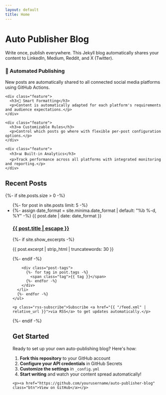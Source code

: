 ```yaml
---
layout: default
title: Home
---
```


<div class="home">

  <h1 class="page-heading">Auto Publisher Blog</h1>
  
  <p class="lead">Write once, publish everywhere. This Jekyll blog automatically shares your content to LinkedIn, Medium, Reddit, and X (Twitter).</p>

  <div class="features">
    <div class="feature">
      <h3>🚀 Automated Publishing</h3>
      <p>New posts are automatically shared to all connected social media platforms using GitHub Actions.</p>
    </div>
    
    <div class="feature">
      <h3>🎯 Smart Formatting</h3>
      <p>Content is automatically adapted for each platform's requirements and audience expectations.</p>
    </div>
    
    <div class="feature">
      <h3>⚙️ Customizable Rules</h3>
      <p>Control which posts go where with flexible per-post configuration options.</p>
    </div>
    
    <div class="feature">
      <h3>📊 Built-in Analytics</h3>
      <p>Track performance across all platforms with integrated monitoring and reporting.</p>
    </div>
  </div>

  <h2>Recent Posts</h2>

  {%- if site.posts.size > 0 -%}
    <ul class="post-list">
      {%- for post in site.posts limit: 5 -%}
      <li>
        {%- assign date_format = site.minima.date_format | default: "%b %-d, %Y" -%}
        <span class="post-meta">{{ post.date | date: date_format }}</span>
        <h3>
          <a class="post-link" href="{{ post.url | relative_url }}">
            {{ post.title | escape }}
          </a>
        </h3>
        {%- if site.show_excerpts -%}
          <p class="post-excerpt">{{ post.excerpt | strip_html | truncatewords: 30 }}</p>
        {%- endif -%}
        
        <div class="post-tags">
          {%- for tag in post.tags -%}
            <span class="tag">{{ tag }}</span>
          {%- endfor -%}
        </div>
      </li>
      {%- endfor -%}
    </ul>

    <p class="rss-subscribe">Subscribe <a href="{{ "/feed.xml" | relative_url }}">via RSS</a> to get updates automatically.</p>
  {%- endif -%}

  <div class="getting-started">
    <h2>Get Started</h2>
    <p>Ready to set up your own auto-publishing blog? Here's how:</p>
    <ol>
      <li><strong>Fork this repository</strong> to your GitHub account</li>
      <li><strong>Configure your API credentials</strong> in GitHub Secrets</li>
      <li><strong>Customize the settings</strong> in <code>_config.yml</code></li>
      <li><strong>Start writing</strong> and watch your content spread automatically!</li>
    </ol>
    
    <p><a href="https://github.com/yourusername/auto-publisher-blog" class="btn">View on GitHub</a></p>
  </div>

</div>


